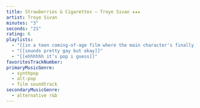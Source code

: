 ```yaml
---
title: Strawberries & Cigarettes — Troye Sivan ★★★
artist: Troye Sivan
minutes: "3"
seconds: "21"
rating: 6
playlists:
  - "[[in a teen coming-of-age film where the main character's finally ready for the next chapter]]"
  - "[[sounds pretty gay but okay]]"
  - "[[ehhhhhh it’s pop i guess]]"
favoritesTrackNumber:
primaryMusicGenre:
  - synthpop
  - alt-pop
  - film soundtrack
secondaryMusicGenre:
  - alternative r&b
---
```

